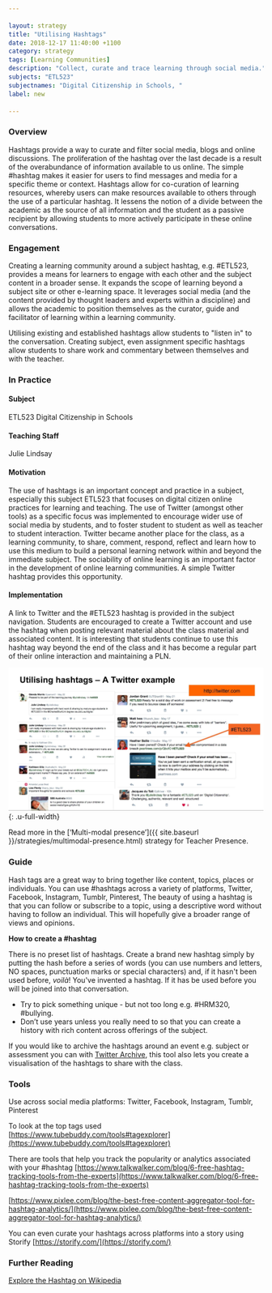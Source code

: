 ```yaml
---

layout: strategy
title: "Utilising Hashtags"
date: 2018-12-17 11:40:00 +1100
category: strategy
tags: [Learning Communities]
description: "Collect, curate and trace learning through social media."
subjects: "ETL523"
subjectnames: "Digital Citizenship in Schools, "
label: new

---
```


### Overview

Hashtags provide a way to curate and filter social media, blogs and online discussions. The proliferation of the hashtag over the last decade is a result of the overabundance of information available to us online. The simple #hashtag makes it easier for users to find messages and media for a specific theme or context. Hashtags allow for co-curation of learning resources, whereby users can make resources available to others through the use of a particular hashtag. It lessens the notion of a divide between the academic as the source of all information and the student as a passive recipient by allowing students to more actively participate in these online conversations.

### Engagement

Creating a learning community around a subject hashtag, e.g. #ETL523, provides a means for learners to engage with each other and the subject content in a broader sense. It expands the scope of learning beyond a subject site or other e-learning space. It leverages social media (and the content provided by thought leaders and experts within a discipline) and allows the academic to position themselves as the curator, guide and facilitator of learning within a learning community.

Utilising existing and established hashtags allow students to "listen in" to the conversation. Creating subject, even assignment specific hashtags allow students to share work and commentary between themselves and with the teacher.

### In Practice

<div class="u-release practice" >

<div class="practice-item">
<div class="practice-content" markdown="1">

#### Subject
ETL523 Digital Citizenship in Schools

#### Teaching Staff
Julie Lindsay

#### Motivation
The use of hashtags is an important concept and practice in a subject, especially this subject ETL523 that focuses on digital citizen online practices for learning and teaching. The use of Twitter (amongst other tools) as a specific focus was implemented to encourage wider use of social media by students, and to foster student to student as well as teacher to student interaction. Twitter became another place for the class, as a learning community, to share, comment, respond, reflect and learn how to use this medium to build a personal learning network within and beyond the immediate subject. The sociability of online learning is an important factor in the development of online learning communities. A simple Twitter hashtag provides this opportunity.

#### Implementation
A link to Twitter and the #ETL523 hashtag is provided in the subject navigation. Students are encouraged to create a Twitter account and use the hashtag when posting relevant material about the class material and associated content. It is interesting that students continue to use this hashtag way beyond the end of the class and it has become a regular part of their online interaction and maintaining a PLN.

![Screenshot from Twitter](../images/practices/Utilising-Hashtags-ETL523.jpg){: .u-full-width}

Read more in the [‘Multi-modal presence’]({{ site.baseurl }}/strategies/multimodal-presence.html) strategy for Teacher Presence.
</div>
</div>

</div>

### Guide

Hash tags are a great way to bring together like content, topics, places or individuals. You can use #hashtags across a variety of platforms, Twitter, Facebook, Instagram, Tumblr, Pinterest, The beauty of using a hashtag is that you can follow or subscribe to a topic, using a descriptive word without having to follow an individual. This will hopefully give a broader range of views and opinions.

**How to create a #hashtag**

There is no preset list of hashtags. Create a brand new hashtag simply by putting the hash before a series of words (you can use numbers and letters, NO spaces, punctuation marks or special characters) and, if it hasn't been used before, *voilà*! You've invented a hashtag. If it has be used before you will be joined into that conversation.

- Try to pick something unique - but not too long e.g. #HRM320, #bullying.
- Don’t use years unless you really need to so that you can create a history with rich content across offerings of the subject.

If you would like to archive the hashtags around an event e.g. subject or assessment you can with [Twitter Archive](https://mashe.hawksey.info/2011/11/twitter-how-to-archive-event-hashtags-and-visualize-conversation/), this tool also lets you create a visualisation of the hashtags to share with the class.

### Tools
Use across social media platforms: Twitter, Facebook, Instagram, Tumblr, Pinterest

To look at the top tags used [https://www.tubebuddy.com/tools#tagexplorer](https://www.tubebuddy.com/tools#tagexplorer)

There are tools that help you track the popularity or analytics associated with your #hashtag [https://www.talkwalker.com/blog/6-free-hashtag-tracking-tools-from-the-experts](https://www.talkwalker.com/blog/6-free-hashtag-tracking-tools-from-the-experts)

[https://www.pixlee.com/blog/the-best-free-content-aggregator-tool-for-hashtag-analytics/](https://www.pixlee.com/blog/the-best-free-content-aggregator-tool-for-hashtag-analytics/)

You can even curate your hashtags across platforms into a story using Storify [https://storify.com/](https://storify.com/)

### Further Reading

<div class="apa-ref" markdown="1">

[Explore the Hashtag on Wikipedia](https://en.wikipedia.org/wiki/Hashtag)

</div>
